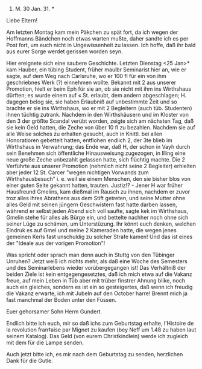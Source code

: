 1. M. 30 Jan. 31. <Sonntg>*

Liebe Eltern!

Am letzten Montag kam mein Päkchen zu spät fort, da ich wegen der Hoffmanns Bändchen noch etwas warten mußte, daher sandte ich es per Post fort, um euch nicht in Ungewissenheit zu lassen. Ich hoffe, daß ihr bald aus eurer Sorge werdet gerissen worden seyn.

Hier ereignete sich eine saubere Geschichte. Letzten Dienstag <25 Jan>* kam Hauber, ein tübing Student, früher maulbr Seminarist hier an, wie er sagte, auf dem Weg nach Carlsruhe, wo er 100 fl für ein von ihm geschriebnes Werk (?) einnehmen wollte. Bekannt mit 2 aus unserer Promotion, hielt er beim Eph für sie an, ob sie nicht mit ihm ins Wirthshaus dürften; es wurde einem auf « St. erlaubt, dem andern abgeschlagen; H. dagegen belog sie, sie haben Erlaubniß auf unbestimmte Zeit und so brachte er sie ins Wirthshaus, wo er mit 2 Begleitern (auch tüb. Studenten) ihnen tüchtig zutrank. Nachdem in den Wirthshäusern und im Kloster von den 3 der größte Scandal verübt worden, zeigte sich am nächsten Tag, daß sie kein Geld hatten, die Zeche von über 10 fl zu bezahlen. Nachdem sie auf alle Weise solches zu erhalten gesucht, auch in Knittl. bei allen Honoratioren gebettelt hatten, entflohen endlich 2, der 3te blieb im Wirthshaus in Verwahrung; das Ende war, daß H, der schon in Vayh durch sein Benehmen sich öffentliche Hinausweisung zugezogen, in Illing eine neue große Zeche unbezahlt gelassen hatte, sich flüchtig machte. Die 2 Verführte aus unserer Promotion (nehmlich nicht seine 2 Begleiter) erhielten aber jeder 12 St. Carcer "wegen nichtigen Vorwands zum Wirthshausbesuch" i. e. weil sie einem Menschen, den sie bisher blos von einer guten Seite gekannt hatten, trauten. Justiz!? - Jener H war früher Hausfreund Gmelins, kam dießmal im Rausch zu ihnen, nachdem er zuvor troz alles ihres Abrathens aus dem Stift getreten, und seine Mutter ohne alles Geld mit seinen jüngern Geschwistern fast hatte darben lassen, während er selbst jeden Abend sich voll saufte, sagte kek im Wirthshaus, Gmelin stehe für alles als Bürge ein, und bettelte nachher noch ohne sich seiner Lüge zu schämen, um Unterstüzung. Ihr könnt euch denken, welchen Eindruk es auf Gmel und meine 2 Kameraden hatte, die wegen jenes gemeinen Kerls fast unschuldig zu solcher Strafe kamen! Und das ist eines der "Ideale aus der vorigen Promotion"!

Was spricht oder sprach man denn auch in Stuttg von den Tübinger Unruhen? 
Jetzt weiß ich nichts mehr, als daß eine Woche des Semesters und des Seminarlebens wieder vorübergegangen ist! Das Verhältniß der beiden Ziele ist kein entgegengesetztes, daß ich mich etwa auf die Vakanz freue, auf mein Leben in Tüb aber mit trüber finstrer Ahnung blike, noch auch ein gleiches, sondern es ist ein so gesteigertes, daß wenn ich freudig die Vakanz erwarte, ich mit Jubeln auf den October harre! Brennt mich ja fast manchmal der Boden unter den Füssen.

Euer gehorsamer Sohn
 Herm Gundert.

Endlich bitte ich euch, mir so daß ichs zum Geburtstag erhalte, l'Histoire de la revolution fran‡aise par Mignet zu kaufen (bey Neff um 1.48 zu haben laut seinem Katalog). Das Geld (von eurem Christkindlein) werde ich zugleich mit dem für die Lampe senden.

Auch jetzt bitte ich, es mir nach dem Geburtstag zu senden, herzlichen Dank für die Gutle.
